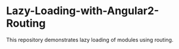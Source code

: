 # Lazy-Loading-with-Angular2-Routing
This repository demonstrates lazy loading of modules using routing.
